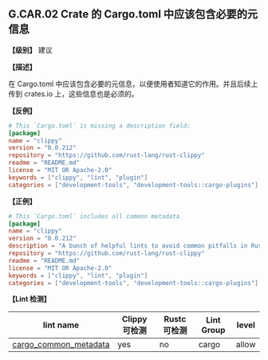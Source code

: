 ## G.CAR.02 Crate 的 Cargo.toml 中应该包含必要的元信息

**【级别】** 建议

**【描述】**

在 Cargo.toml 中应该包含必要的元信息，以便使用者知道它的作用。并且后续上传到 crates.io 上，这些信息也是必须的。

**【反例】**

```toml
# This `Cargo.toml` is missing a description field:
[package]
name = "clippy"
version = "0.0.212"
repository = "https://github.com/rust-lang/rust-clippy"
readme = "README.md"
license = "MIT OR Apache-2.0"
keywords = ["clippy", "lint", "plugin"]
categories = ["development-tools", "development-tools::cargo-plugins"]
```

**【正例】**

```toml
# This `Cargo.toml` includes all common metadata
[package]
name = "clippy"
version = "0.0.212"
description = "A bunch of helpful lints to avoid common pitfalls in Rust"
repository = "https://github.com/rust-lang/rust-clippy"
readme = "README.md"
license = "MIT OR Apache-2.0"
keywords = ["clippy", "lint", "plugin"]
categories = ["development-tools", "development-tools::cargo-plugins"]
```

**【Lint 检测】**

| lint name                                                    | Clippy 可检测 | Rustc 可检测 | Lint Group | level |
| ------------------------------------------------------------ | ------------- | ------------ | ---------- | ----- |
| [cargo_common_metadata](https://rust-lang.github.io/rust-clippy/master/#cargo_common_metadata) | yes           | no           | cargo      | allow |
